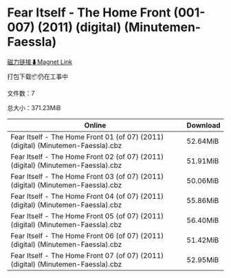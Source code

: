 # Fear Itself - The Home Front (001-007) (2011) (digital) (Minutemen-Faessla)

[磁力链接⬇Magnet Link](magnet:?xt=urn:btih:8fbfb7971207cfd7e3bc5e1efc2faa64c76bdd4a&dn=Fear%20Itself%20-%20The%20Home%20Front%20%28001-007%29%20%282011%29%20%28digital%29%20%28Minutemen-Faessla%29)

打包下载📦仍在工事中

文件数：7

总大小：371.23MiB

Online | Download
--- | ---
Fear Itself - The Home Front 01 (of 07) (2011) (digital) (Minutemen-Faessla).cbz | 52.64MiB
Fear Itself - The Home Front 02 (of 07) (2011) (digital) (Minutemen-Faessla).cbz | 51.91MiB
Fear Itself - The Home Front 03 (of 07) (2011) (digital) (Minutemen-Faessla).cbz | 50.06MiB
Fear Itself - The Home Front 04 (of 07) (2011) (digital) (Minutemen-Faessla).cbz | 55.86MiB
Fear Itself - The Home Front 05 (of 07) (2011) (digital) (Minutemen-Faessla).cbz | 56.40MiB
Fear Itself - The Home Front 06 (of 07) (2011) (digital) (Minutemen-Faessla).cbz | 51.42MiB
Fear Itself - The Home Front 07 (of 07) (2011) (digital) (Minutemen-Faessla).cbz | 52.95MiB